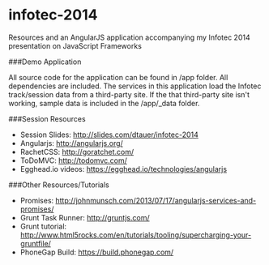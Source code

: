 infotec-2014
============

Resources and an AngularJS application accompanying my Infotec 2014 presentation on JavaScript Frameworks

###Demo Application

All source code for the application can be found in /app folder. All dependencies are included. The services in this application load the Infotec track/session data from a third-party site.  If the that third-party site isn't working, sample data is included in the /app/_data folder.

###Session Resources

- Session Slides: http://slides.com/dtauer/infotec-2014
- Angularjs: http://angularjs.org/
- RachetCSS: http://goratchet.com/
- ToDoMVC: http://todomvc.com/
- Egghead.io videos: https://egghead.io/technologies/angularjs

###Other Resources/Tutorials

- Promises: http://johnmunsch.com/2013/07/17/angularjs-services-and-promises/
- Grunt Task Runner: http://gruntjs.com/
- Grunt tutorial: http://www.html5rocks.com/en/tutorials/tooling/supercharging-your-gruntfile/
- PhoneGap Build: https://build.phonegap.com/

 

